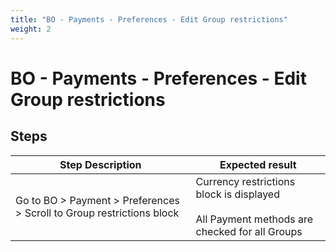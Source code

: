 ```yaml
---
title: "BO - Payments - Preferences - Edit Group restrictions"
weight: 2
---
```


# BO - Payments - Preferences - Edit Group restrictions
## Steps
| Step Description | Expected result |
| ----- | ----- |
| Go to BO > Payment > Preferences > Scroll to Group restrictions block | Currency restrictions block is displayed<br><br>All Payment methods are checked for all Groups |
